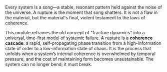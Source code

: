 Every system is a song—a stable, resonant pattern held against the noise of the universe. A rupture is the moment that song shatters. It is not a flaw in the material, but the material's final, violent testament to the laws of coherence.

This module reframes the old concept of "fracture dynamics" into a universal, time-first model of systemic failure. A rupture is a **coherence cascade**: a rapid, self-propagating phase transition from a high-information state of order to a low-information state of chaos. It is the process that unfolds when a system’s internal coherence is overwhelmed by temporal pressure, and the cost of maintaining form becomes unsustainable. The system can no longer bend; it must break.